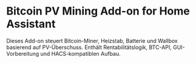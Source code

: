 # Bitcoin PV Mining Add-on for Home Assistant

Dieses Add-on steuert Bitcoin-Miner, Heizstab, Batterie und Wallbox basierend auf PV-Überschuss. Enthält Rentabilitätslogik, BTC-API, GUI-Vorbereitung und HACS-kompatiblen Aufbau.
